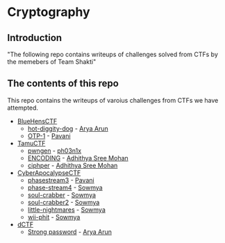 # Cryptography

## Introduction

"The following repo contains writeups of challenges solved from CTFs by the memebers of Team Shakti"

## The contents of this repo 

This repo contains the writeups of varoius challenges from CTFs we have attempted.

- [BlueHensCTF](https://ctftime.org/event/1298)
    - [hot-diggity-dog](../BlueHensCTF/hot-diggity-dog) - [Arya Arun](https://twitter.com/aryaarun_)
    - [OTP-1](../BlueHensCTF/otp-1/OTP-1) - [Pavani](https://twitter.com/Paavani15793872)
- [TamuCTF](https://ctftime.org/event/1320)
    - [pwngen](../TamuCTF/pwngen/writeup) - [ph03n1x](https://github.com/meenakshisl)
    - [ENCODING](../TamuCTF/encoding/encod) - [Adhithya Sree Mohan](https://twitter.com/adhithya_sree)
    - [ciphper](../TamuCTF/ciphper) - [Adhithya Sree Mohan](https://twitter.com/adhithya_sree)
- [CyberApocalypseCTF](https://ctftime.org/event/1304)
    - [phasestream3](../CyberApocalypseCTF/Phasestream3/readme) -  [Pavani](https://twitter.com/Paavani15793872)
    - [phase-stream4](../CyberApocalypseCTF/Phase_Stream4) - [Sowmya](https://twitter.com/__4lph4__)
    - [soul-crabber](../CyberApocalypseCTF/Soul_Crabber) - [Sowmya](https://twitter.com/__4lph4__)
    - [soul-crabber2](../CyberApocalypseCTF/Soul_Crabber2) - [Sowmya](https://twitter.com/__4lph4__)
    - [little-nightmares](../CyberApocalypseCTF/Little_Nightmares) - [Sowmya](https://twitter.com/__4lph4__)
    - [wii-phit](../CyberApocalypseCTF/Wii_Phit) - [Sowmya](https://twitter.com/__4lph4__)
- [dCTF](https://ctftime.org/event/1361)
    - [Strong password](../dCTF/strong_pwd) - [Arya Arun](https://twitter.com/aryaarun_)
        

